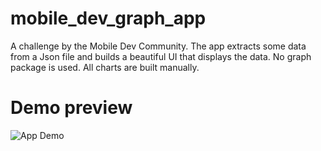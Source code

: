 # mobile_dev_graph_app

A challenge by the Mobile Dev Community.
The app extracts some data from a Json file and builds a beautiful
UI that displays the data.
No graph package is used. All charts are built manually.

# Demo preview

![App Demo]("assets\videos\app_demo.gif")
